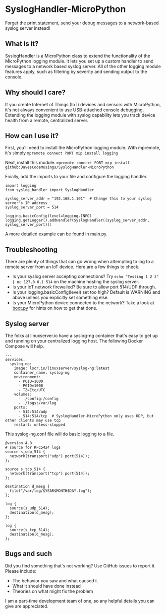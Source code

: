 # SyslogHandler-MicroPython
Forget the print statement, send your debug messages to a network-based syslog server instead!

## What is it?
SyslogHandler is a MicroPython class to extend the functionality of the MicroPython logging module. It lets you set up a custom handler to send messages to a network based syslog server. All of the other logging module features apply, such as filtering by severity and sending output to the console.

## Why should I care?
If you create Internet of Things (IoT) devices and sensors with MicroPython, it's not always convenient to use USB-attached console debugging. Extending the logging module with syslog capability lets you track device health from a remote, centralized server.

## How can I use it?
First, you'll need to install the MicroPython logging module. With mpremote, it's simply `mpremote connect PORT mip install logging`

Next, install this module. `mpremote connect PORT mip install github:DavesCodeMusings/SyslogHandler-MicroPython`

Finally, add the imports to your file and configure the logging handler.

```
import logging
from syslog_handler import SyslogHandler

syslog_server_addr = "192.168.1.101"  # Change this to your syslog server's IP address
syslog_server_port = 514

logging.basicConfig(level=logging.INFO)
logging.getLogger().addHandler(SyslogHandler((syslog_server_addr, syslog_server_port)))
```

A more detailed example can be found in [main.py](src/main.py).

## Troubleshooting
There are plenty of things that can go wrong when attempting to log to a remote server from an IoT device. Here are a few things to check.

* Is your syslog server accepting connections? Try `echo "Testing 1 2 3" | nc 127.0.0.1 514` on the machine hosting the syslog server.
* Is your IoT network firewalled? Be sure to allow port 514/UDP through.
* Is your logging.basicConfig(level) set too high? Default is WARNING and above unless you explicitly set something else.
* Is your MicroPython device connected to the network? Take a look at [boot.py](src/boot.py) for hints on how to get that done.

## Syslog server
The folks at linuxserver.io have a syslog-ng container that's easy to get up and running on your centralized logging host. The following Docker Compose will help.

```
---
services:
  syslog-ng:
    image: lscr.io/linuxserver/syslog-ng:latest
    container_name: syslog-ng
    environment:
      - PUID=1000
      - PGID=1000
      - TZ=Etc/UTC
    volumes:
      - ./config:/config
      - ./logs:/var/log
    ports:
      - 514:514/udp
      - 514:514/tcp  # SyslogHandler-MicroPython only uses UDP, but other clients may use tcp
    restart: unless-stopped
```

This syslog-ng.conf file will do basic logging to a file.

```
@version:4.8
# source for RFC5424 logs
source s_udp_514 {
  network(transport("udp") port(514));
};

source s_tcp_514 {
  network(transport("tcp") port(514));
};

destination d_mesg {
  file("/var/log/$YEAR$MONTH$DAY.log");
};

log {
  source(s_udp_514);
  destination(d_mesg);
};

log {
  source(s_tcp_514);
  destination(d_mesg);
};
```

## Bugs and such
Did you find something that's not working? Use GitHub issues to report it. Please include:

* The behavior you saw and what caused it
* What it should have done instead
* Theories on what might fix the problem

I am a part-time development team of one, so any helpful details you can give are appreciated.
